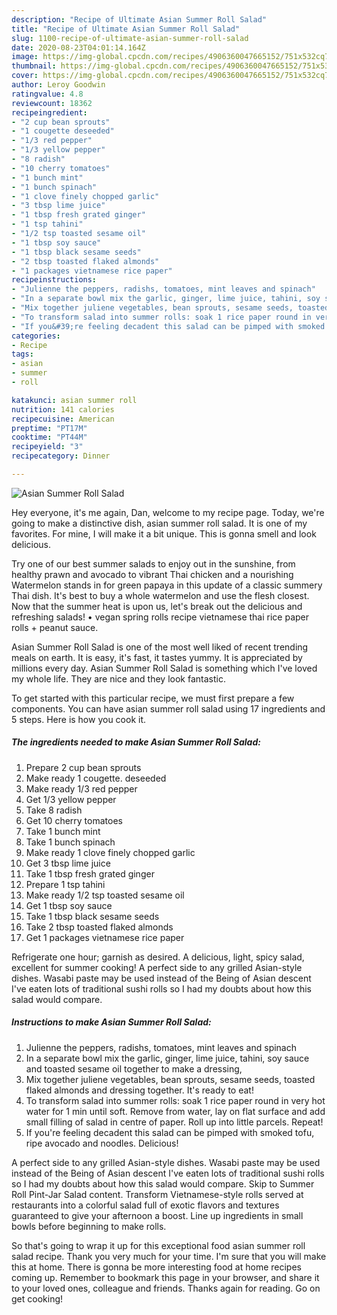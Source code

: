 ```yaml
---
description: "Recipe of Ultimate Asian Summer Roll Salad"
title: "Recipe of Ultimate Asian Summer Roll Salad"
slug: 1100-recipe-of-ultimate-asian-summer-roll-salad
date: 2020-08-23T04:01:14.164Z
image: https://img-global.cpcdn.com/recipes/4906360047665152/751x532cq70/asian-summer-roll-salad-recipe-main-photo.jpg
thumbnail: https://img-global.cpcdn.com/recipes/4906360047665152/751x532cq70/asian-summer-roll-salad-recipe-main-photo.jpg
cover: https://img-global.cpcdn.com/recipes/4906360047665152/751x532cq70/asian-summer-roll-salad-recipe-main-photo.jpg
author: Leroy Goodwin
ratingvalue: 4.8
reviewcount: 18362
recipeingredient:
- "2 cup bean sprouts"
- "1 cougette deseeded"
- "1/3 red pepper"
- "1/3 yellow pepper"
- "8 radish"
- "10 cherry tomatoes"
- "1 bunch mint"
- "1 bunch spinach"
- "1 clove finely chopped garlic"
- "3 tbsp lime juice"
- "1 tbsp fresh grated ginger"
- "1 tsp tahini"
- "1/2 tsp toasted sesame oil"
- "1 tbsp soy sauce"
- "1 tbsp black sesame seeds"
- "2 tbsp toasted flaked almonds"
- "1 packages vietnamese rice paper"
recipeinstructions:
- "Julienne the peppers, radishs, tomatoes, mint leaves and spinach"
- "In a separate bowl mix the garlic, ginger, lime juice, tahini, soy sauce and toasted sesame oil together to make a dressing,"
- "Mix together juliene vegetables, bean sprouts, sesame seeds, toasted flaked almonds and dressing together. It&#39;s ready to eat!"
- "To transform salad into summer rolls: soak 1 rice paper round in very hot water for 1 min until soft. Remove from water, lay on flat surface and add small filling of salad in centre of paper. Roll up into little parcels. Repeat!"
- "If you&#39;re feeling decadent this salad can be pimped with smoked tofu, ripe avocado and noodles. Delicious!"
categories:
- Recipe
tags:
- asian
- summer
- roll

katakunci: asian summer roll 
nutrition: 141 calories
recipecuisine: American
preptime: "PT17M"
cooktime: "PT44M"
recipeyield: "3"
recipecategory: Dinner

---
```



![Asian Summer Roll Salad](https://img-global.cpcdn.com/recipes/4906360047665152/751x532cq70/asian-summer-roll-salad-recipe-main-photo.jpg)

Hey everyone, it's me again, Dan, welcome to my recipe page. Today, we're going to make a distinctive dish, asian summer roll salad. It is one of my favorites. For mine, I will make it a bit unique. This is gonna smell and look delicious.

Try one of our best summer salads to enjoy out in the sunshine, from healthy prawn and avocado to vibrant Thai chicken and a nourishing Watermelon stands in for green papaya in this update of a classic summery Thai dish. It&#39;s best to buy a whole watermelon and use the flesh closest. Now that the summer heat is upon us, let&#39;s break out the delicious and refreshing salads! • vegan spring rolls recipe vietnamese thai rice paper rolls + peanut sauce.

Asian Summer Roll Salad is one of the most well liked of recent trending meals on earth. It is easy, it's fast, it tastes yummy. It is appreciated by millions every day. Asian Summer Roll Salad is something which I've loved my whole life. They are nice and they look fantastic.


To get started with this particular recipe, we must first prepare a few components. You can have asian summer roll salad using 17 ingredients and 5 steps. Here is how you cook it.

<!--inarticleads1-->

##### The ingredients needed to make Asian Summer Roll Salad:

1. Prepare 2 cup bean sprouts
1. Make ready 1 cougette. deseeded
1. Make ready 1/3 red pepper
1. Get 1/3 yellow pepper
1. Take 8 radish
1. Get 10 cherry tomatoes
1. Take 1 bunch mint
1. Take 1 bunch spinach
1. Make ready 1 clove finely chopped garlic
1. Get 3 tbsp lime juice
1. Take 1 tbsp fresh grated ginger
1. Prepare 1 tsp tahini
1. Make ready 1/2 tsp toasted sesame oil
1. Get 1 tbsp soy sauce
1. Take 1 tbsp black sesame seeds
1. Take 2 tbsp toasted flaked almonds
1. Get 1 packages vietnamese rice paper


Refrigerate one hour; garnish as desired. A delicious, light, spicy salad, excellent for summer cooking! A perfect side to any grilled Asian-style dishes. Wasabi paste may be used instead of the Being of Asian descent I&#39;ve eaten lots of traditional sushi rolls so I had my doubts about how this salad would compare. 

<!--inarticleads2-->

##### Instructions to make Asian Summer Roll Salad:

1. Julienne the peppers, radishs, tomatoes, mint leaves and spinach
1. In a separate bowl mix the garlic, ginger, lime juice, tahini, soy sauce and toasted sesame oil together to make a dressing,
1. Mix together juliene vegetables, bean sprouts, sesame seeds, toasted flaked almonds and dressing together. It&#39;s ready to eat!
1. To transform salad into summer rolls: soak 1 rice paper round in very hot water for 1 min until soft. Remove from water, lay on flat surface and add small filling of salad in centre of paper. Roll up into little parcels. Repeat!
1. If you&#39;re feeling decadent this salad can be pimped with smoked tofu, ripe avocado and noodles. Delicious!


A perfect side to any grilled Asian-style dishes. Wasabi paste may be used instead of the Being of Asian descent I&#39;ve eaten lots of traditional sushi rolls so I had my doubts about how this salad would compare. Skip to Summer Roll Pint-Jar Salad content. Transform Vietnamese-style rolls served at restaurants into a colorful salad full of exotic flavors and textures guaranteed to give your afternoon a boost. Line up ingredients in small bowls before beginning to make rolls. 

So that's going to wrap it up for this exceptional food asian summer roll salad recipe. Thank you very much for your time. I'm sure that you will make this at home. There is gonna be more interesting food at home recipes coming up. Remember to bookmark this page in your browser, and share it to your loved ones, colleague and friends. Thanks again for reading. Go on get cooking!
